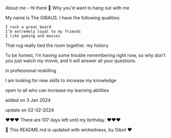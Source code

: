 
About me - Hi there 👋
Why you'd want to hang out with me

My name is The GIBAUS. I have the following qualities:

    I rock a great beard
    I’m extremely loyal to my friends
    I like gaming and movies

That rug really tied the room together.
my history

To be honest, I’m having some trouble remembering right now, so why don’t you just watch my movie, and it will answer all your questions.

in professional reskilling

I am looking for new skills to increase my knowledge

open to all who can increase my learning abilities

added on 3 Jan 2024

update on 02-02-2024

❤️❤️❤️  There are 107 days left until my birthday. ❤️❤️❤️

🤖 This README.md is updated with wickedness, by Gibot ❤️
